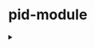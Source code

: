 # pid-module

<details>
  <summary></summary>
  
> Experimental, I'm not even sure yet....practical
</details>
